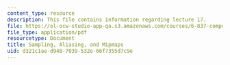 ```yaml
---
content_type: resource
description: This file contains information regarding lecture 17.
file: https://ol-ocw-studio-app-qa.s3.amazonaws.com/courses/6-837-computer-graphics-fall-2012/d321c1aed9487039532e66f7355d7c9e_MIT6_837F12_Lec17.pdf
file_type: application/pdf
resourcetype: Document
title: Sampling, Aliasing, and Mipmaps
uid: d321c1ae-d948-7039-532e-66f7355d7c9e
---
```

